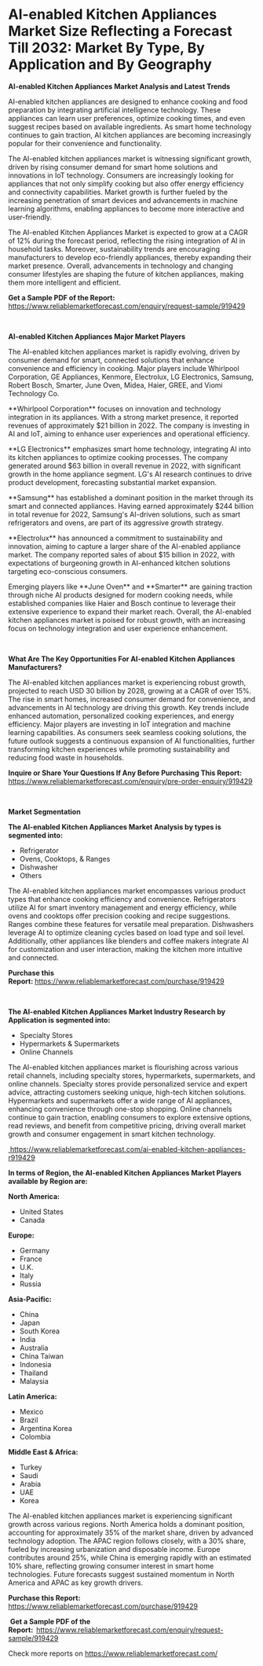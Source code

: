 <p><h1>AI-enabled Kitchen Appliances Market Size Reflecting a Forecast Till 2032: Market By Type, By Application and By Geography</h1></p><p><strong>AI-enabled Kitchen Appliances Market Analysis and Latest Trends</strong></p>
<p><p>AI-enabled kitchen appliances are designed to enhance cooking and food preparation by integrating artificial intelligence technology. These appliances can learn user preferences, optimize cooking times, and even suggest recipes based on available ingredients. As smart home technology continues to gain traction, AI kitchen appliances are becoming increasingly popular for their convenience and functionality.</p><p>The AI-enabled kitchen appliances market is witnessing significant growth, driven by rising consumer demand for smart home solutions and innovations in IoT technology. Consumers are increasingly looking for appliances that not only simplify cooking but also offer energy efficiency and connectivity capabilities. Market growth is further fueled by the increasing penetration of smart devices and advancements in machine learning algorithms, enabling appliances to become more interactive and user-friendly.</p><p>The AI-enabled Kitchen Appliances Market is expected to grow at a CAGR of 12% during the forecast period, reflecting the rising integration of AI in household tasks. Moreover, sustainability trends are encouraging manufacturers to develop eco-friendly appliances, thereby expanding their market presence. Overall, advancements in technology and changing consumer lifestyles are shaping the future of kitchen appliances, making them more intelligent and efficient.</p></p>
<p><strong>Get a Sample PDF of the Report:&nbsp;</strong> <a href="https://www.reliablemarketforecast.com/enquiry/request-sample/919429?utm_campaign=2195&utm_medium=2&utm_source=Github&utm_content=ia&utm_term=09022025&utm_id=ai-enabled-kitchen-appliances">https://www.reliablemarketforecast.com/enquiry/request-sample/919429</a></p>
<p>&nbsp;</p>
<p><strong>AI-enabled Kitchen Appliances Major Market Players</strong></p>
<p><p>The AI-enabled kitchen appliances market is rapidly evolving, driven by consumer demand for smart, connected solutions that enhance convenience and efficiency in cooking. Major players include Whirlpool Corporation, GE Appliances, Kenmore, Electrolux, LG Electronics, Samsung, Robert Bosch, Smarter, June Oven, Midea, Haier, GREE, and Viomi Technology Co.</p><p>**Whirlpool Corporation** focuses on innovation and technology integration in its appliances. With a strong market presence, it reported revenues of approximately $21 billion in 2022. The company is investing in AI and IoT, aiming to enhance user experiences and operational efficiency.</p><p>**LG Electronics** emphasizes smart home technology, integrating AI into its kitchen appliances to optimize cooking processes. The company generated around $63 billion in overall revenue in 2022, with significant growth in the home appliance segment. LG's AI research continues to drive product development, forecasting substantial market expansion.</p><p>**Samsung** has established a dominant position in the market through its smart and connected appliances. Having earned approximately $244 billion in total revenue for 2022, Samsung's AI-driven solutions, such as smart refrigerators and ovens, are part of its aggressive growth strategy.</p><p>**Electrolux** has announced a commitment to sustainability and innovation, aiming to capture a larger share of the AI-enabled appliance market. The company reported sales of about $15 billion in 2022, with expectations of burgeoning growth in AI-enhanced kitchen solutions targeting eco-conscious consumers.</p><p>Emerging players like **June Oven** and **Smarter** are gaining traction through niche AI products designed for modern cooking needs, while established companies like Haier and Bosch continue to leverage their extensive experience to expand their market reach. Overall, the AI-enabled kitchen appliances market is poised for robust growth, with an increasing focus on technology integration and user experience enhancement.</p></p>
<p>&nbsp;</p>
<p><strong>What Are The Key Opportunities For AI-enabled Kitchen Appliances Manufacturers?</strong></p>
<p><p>The AI-enabled kitchen appliances market is experiencing robust growth, projected to reach USD 30 billion by 2028, growing at a CAGR of over 15%. The rise in smart homes, increased consumer demand for convenience, and advancements in AI technology are driving this growth. Key trends include enhanced automation, personalized cooking experiences, and energy efficiency. Major players are investing in IoT integration and machine learning capabilities. As consumers seek seamless cooking solutions, the future outlook suggests a continuous expansion of AI functionalities, further transforming kitchen experiences while promoting sustainability and reducing food waste in households.</p></p>
<p><strong>Inquire or Share Your Questions If Any Before Purchasing This Report:</strong> <a href="https://www.reliablemarketforecast.com/enquiry/pre-order-enquiry/919429?utm_campaign=2195&utm_medium=2&utm_source=Github&utm_content=ia&utm_term=09022025&utm_id=ai-enabled-kitchen-appliances">https://www.reliablemarketforecast.com/enquiry/pre-order-enquiry/919429</a></p>
<p>&nbsp;</p>
<p><strong>Market Segmentation</strong></p>
<p><strong>The AI-enabled Kitchen Appliances Market Analysis by types is segmented into:</strong></p>
<p><ul><li>Refrigerator</li><li>Ovens, Cooktops, & Ranges</li><li>Dishwasher</li><li>Others</li></ul></p>
<p><p>The AI-enabled kitchen appliances market encompasses various product types that enhance cooking efficiency and convenience. Refrigerators utilize AI for smart inventory management and energy efficiency, while ovens and cooktops offer precision cooking and recipe suggestions. Ranges combine these features for versatile meal preparation. Dishwashers leverage AI to optimize cleaning cycles based on load type and soil level. Additionally, other appliances like blenders and coffee makers integrate AI for customization and user interaction, making the kitchen more intuitive and connected.</p></p>
<p><strong>Purchase this Report:&nbsp;</strong><a href="https://www.reliablemarketforecast.com/purchase/919429?utm_campaign=2195&utm_medium=2&utm_source=Github&utm_content=ia&utm_term=09022025&utm_id=ai-enabled-kitchen-appliances">https://www.reliablemarketforecast.com/purchase/919429</a></p>
<p>&nbsp;</p>
<p><strong>The AI-enabled Kitchen Appliances Market Industry Research by Application is segmented into:</strong></p>
<p><ul><li>Specialty Stores</li><li>Hypermarkets & Supermarkets</li><li>Online Channels</li></ul></p>
<p><p>The AI-enabled kitchen appliances market is flourishing across various retail channels, including specialty stores, hypermarkets, supermarkets, and online channels. Specialty stores provide personalized service and expert advice, attracting customers seeking unique, high-tech kitchen solutions. Hypermarkets and supermarkets offer a wide range of AI appliances, enhancing convenience through one-stop shopping. Online channels continue to gain traction, enabling consumers to explore extensive options, read reviews, and benefit from competitive pricing, driving overall market growth and consumer engagement in smart kitchen technology.</p></p>
<p><a href="https://www.reliablemarketforecast.com/ai-enabled-kitchen-appliances-r919429?utm_campaign=2195&utm_medium=2&utm_source=Github&utm_content=ia&utm_term=09022025&utm_id=ai-enabled-kitchen-appliances">&nbsp;https://www.reliablemarketforecast.com/ai-enabled-kitchen-appliances-r919429</a></p>
<p><strong>In terms of Region, the AI-enabled Kitchen Appliances Market Players available by Region are:</strong></p>
<p>
    <p> <strong> North America: </strong>
        <ul>
            <li>United States</li>
            <li>Canada</li>
        </ul>
        </p> 
    <p> <strong> Europe: </strong>
        <ul>
            <li>Germany</li>
            <li>France</li>
            <li>U.K.</li>
            <li>Italy</li>
            <li>Russia</li>
        </ul>
        </p> 
    <p> <strong> Asia-Pacific: </strong>
        <ul>
            <li>China</li>
            <li>Japan</li>
            <li>South Korea</li>
            <li>India</li>
            <li>Australia</li>
            <li>China Taiwan</li>
            <li>Indonesia</li>
            <li>Thailand</li>
            <li>Malaysia</li>
        </ul>
        </p> 
    <p> <strong> Latin America: </strong>
        <ul>
            <li>Mexico</li>
            <li>Brazil</li>
            <li>Argentina Korea</li>
            <li>Colombia</li>
        </ul>
        </p> 
    <p> <strong> Middle East & Africa: </strong>
        <ul>
            <li>Turkey</li>
            <li>Saudi</li>
            <li>Arabia</li>
            <li>UAE</li>
            <li>Korea</li>
        </ul>
    </p>
    </p>
<p><p>The AI-enabled kitchen appliances market is experiencing significant growth across various regions. North America holds a dominant position, accounting for approximately 35% of the market share, driven by advanced technology adoption. The APAC region follows closely, with a 30% share, fueled by increasing urbanization and disposable income. Europe contributes around 25%, while China is emerging rapidly with an estimated 10% share, reflecting growing consumer interest in smart home technologies. Future forecasts suggest sustained momentum in North America and APAC as key growth drivers.</p></p>
<p><strong>Purchase this Report: </strong><a href="https://www.reliablemarketforecast.com/purchase/919429?utm_campaign=2195&utm_medium=2&utm_source=Github&utm_content=ia&utm_term=09022025&utm_id=ai-enabled-kitchen-appliances">https://www.reliablemarketforecast.com/purchase/919429</a></p>
<p>&nbsp;<strong>Get a Sample PDF of the Report:&nbsp;&nbsp;</strong><a href="https://www.reliablemarketforecast.com/enquiry/request-sample/919429?utm_campaign=2195&utm_medium=2&utm_source=Github&utm_content=ia&utm_term=09022025&utm_id=ai-enabled-kitchen-appliances">https://www.reliablemarketforecast.com/enquiry/request-sample/919429</a></p>
<p><strong></strong></p>
<p>Check more reports on <a href="https://www.reliablemarketforecast.com/?utm_campaign=2195&utm_medium=2&utm_source=Github&utm_content=ia&utm_term=09022025&utm_id=ai-enabled-kitchen-appliances">https://www.reliablemarketforecast.com/</a></p>